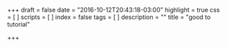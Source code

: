 +++
draft = false
date = "2016-10-12T20:43:18-03:00"
highlight = true
css = [
]
scripts = [
]
index = false
tags = [
]
description = ""
title = "good to tutorial"

+++

